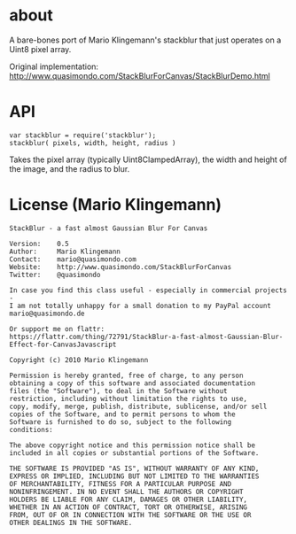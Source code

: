 # about

A bare-bones port of Mario Klingemann's stackblur that just operates on a Uint8 pixel array.

Original implementation:
http://www.quasimondo.com/StackBlurForCanvas/StackBlurDemo.html

# API

```
var stackblur = require('stackblur');
stackblur( pixels, width, height, radius )
```

Takes the pixel array (typically Uint8ClampedArray), the width and height of the image, and the radius to blur.

# License (Mario Klingemann)

```
StackBlur - a fast almost Gaussian Blur For Canvas

Version: 	0.5
Author:		Mario Klingemann
Contact: 	mario@quasimondo.com
Website:	http://www.quasimondo.com/StackBlurForCanvas
Twitter:	@quasimondo

In case you find this class useful - especially in commercial projects -
I am not totally unhappy for a small donation to my PayPal account
mario@quasimondo.de

Or support me on flattr: 
https://flattr.com/thing/72791/StackBlur-a-fast-almost-Gaussian-Blur-Effect-for-CanvasJavascript

Copyright (c) 2010 Mario Klingemann

Permission is hereby granted, free of charge, to any person
obtaining a copy of this software and associated documentation
files (the "Software"), to deal in the Software without
restriction, including without limitation the rights to use,
copy, modify, merge, publish, distribute, sublicense, and/or sell
copies of the Software, and to permit persons to whom the
Software is furnished to do so, subject to the following
conditions:

The above copyright notice and this permission notice shall be
included in all copies or substantial portions of the Software.

THE SOFTWARE IS PROVIDED "AS IS", WITHOUT WARRANTY OF ANY KIND,
EXPRESS OR IMPLIED, INCLUDING BUT NOT LIMITED TO THE WARRANTIES
OF MERCHANTABILITY, FITNESS FOR A PARTICULAR PURPOSE AND
NONINFRINGEMENT. IN NO EVENT SHALL THE AUTHORS OR COPYRIGHT
HOLDERS BE LIABLE FOR ANY CLAIM, DAMAGES OR OTHER LIABILITY,
WHETHER IN AN ACTION OF CONTRACT, TORT OR OTHERWISE, ARISING
FROM, OUT OF OR IN CONNECTION WITH THE SOFTWARE OR THE USE OR
OTHER DEALINGS IN THE SOFTWARE.
```